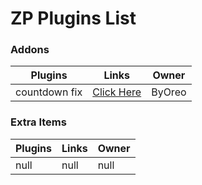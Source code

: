 # ZP Plugins List

### Addons
Plugins  | Links | Owner
------------- | ------------- | ------------- |
countdown fix  | [Click Here](https://github.com/byoreo/zp-countdown-fix) | ByOreo

### Extra Items
Plugins | Links | Owner
------------- | ------------- | ------------- |
null | null | null |
